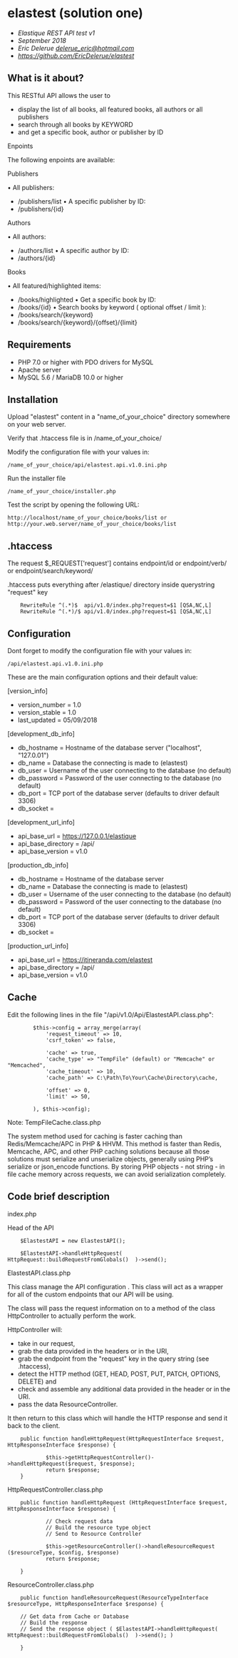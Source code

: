 # elastest (solution one)

- *Elastique REST API test v1*
- *September 2018*
- *Eric Delerue delerue_eric@hotmail.com*
- *https://github.com/EricDelerue/elastest*

## What is it about?

This RESTful API allows the user to 

- display the list of all books, all featured books, all authors or all publishers
- search through all books by KEYWORD
- and get a specific book, author or publisher by ID

Enpoints

The following enpoints are available:

Publishers 

• All publishers:
- /publishers/list
• A specific publisher by ID:
- /publishers/{id}
	
Authors 

• All authors:
- /authors/list
• A specific author by ID:
- /authors/{id}

Books 

• All featured/highlighted items:
- /books/highlighted
• Get a specific book by ID:
- /books/{id} 
• Search books by keyword ( optional offset / limit ):
- /books/search/{keyword}
- /books/search/{keyword}/{offset}/{limit}
	

## Requirements

  - PHP 7.0 or higher with PDO drivers for MySQL
  - Apache server
  - MySQL 5.6 / MariaDB 10.0 or higher

## Installation

Upload "elastest" content in a "name_of_your_choice" directory somewhere on your web server.

Verify that .htaccess file is in /name_of_your_choice/ 

Modify the configuration file with your values in:

    /name_of_your_choice/api/elastest.api.v1.0.ini.php

Run the installer file

    /name_of_your_choice/installer.php 
    
Test the script by opening the following URL:

    http://localhost/name_of_your_choice/books/list or http://your.web.server/name_of_your_choice/books/list

## .htaccess

The request $_REQUEST['request'] contains endpoint/id or endpoint/verb/ or endpoint/search/keyword/

.htaccess puts everything after /elastique/ directory inside querystring "request" key

		RewriteRule ^(.*)$  api/v1.0/index.php?request=$1 [QSA,NC,L]
		RewriteRule ^(.*)/$ api/v1.0/index.php?request=$1 [QSA,NC,L]

## Configuration

Dont forget to modify the configuration file with your values in:

    /api/elastest.api.v1.0.ini.php

These are the main configuration options and their default value:

[version_info]
- version_number = 1.0
- version_stable = 1.0
- last_updated = 05/09/2018

[development_db_info]
- db_hostname = Hostname of the database server ("localhost", "127.0.01")
- db_name = Database the connecting is made to (elastest)
- db_user = Username of the user connecting to the database (no default)
- db_password = Password of the user connecting to the database (no default)
- db_port = TCP port of the database server (defaults to driver default 3306)
- db_socket = 

[development_url_info]
- api_base_url = https://127.0.0.1/elastique
- api_base_directory = /api/
- api_base_version = v1.0

[production_db_info]
- db_hostname = Hostname of the database server 
- db_name = Database the connecting is made to (elastest)
- db_user = Username of the user connecting to the database (no default)
- db_password = Password of the user connecting to the database (no default)
- db_port = TCP port of the database server (defaults to driver default 3306)
- db_socket = 

[production_url_info]
- api_base_url = https://itineranda.com/elastest
- api_base_directory = /api/
- api_base_version = v1.0

## Cache

Edit the following lines in the file "/api/v1.0/Api/ElastestAPI.class.php":

			$this->config = array_merge(array(  
			    'request_timeout' => 10,   
			    'csrf_token' => false,
			    
			    'cache' => true,     		    
			    'cache_type' => "TempFile" (default) or "Memcache" or "Memcached",
			    'cache_timeout' => 10,
			    'cache_path' => C:\Path\To\Your\Cache\Directory\cache, 		
			    	    
			    'offset' => 0,
			    'limit' => 50,    
			                         
			), $this->config);

Note: TempFileCache.class.php

The system method used for caching is faster caching than Redis/Memcache/APC in PHP & HHVM.
This method is faster than Redis, Memcache, APC, and other PHP caching solutions because all those solutions must serialize and unserialize objects, generally using PHP’s serialize or json_encode functions. 
By storing PHP objects - not string - in file cache memory across requests, we can avoid serialization completely.


## Code brief description	


index.php

Head of the API

		$ElastestAPI = new ElastestAPI();

		$ElastestAPI->handleHttpRequest(  HttpRequest::buildRequestFromGlobals()  )->send();

ElastestAPI.class.php

This class manage the API configuration . This class will act as a wrapper for all of the custom endpoints that our API will be using. 
 
The class will pass the request information on to a method of the class HttpController to actually perform the work. 
 
HttpController will: 

- take in our request, 
- grab the data provided in the headers or in the URI,
- grab the endpoint from the "request" key in the query string (see .htaccess), 
- detect the HTTP method (GET, HEAD, POST, PUT, PATCH, OPTIONS, DELETE) and 
- check and assemble any additional data provided in the header or in the URI. 
- pass the data ResourceController. 

It then return to this class which will handle the HTTP response and send it back to the client.

		public function handleHttpRequest(HttpRequestInterface $request, HttpResponseInterface $response) {

				$this->getHttpRequestController()->handleHttpRequest($request, $response);
				return $response;
		}
	

HttpRequestController.class.php

		public function handleHttpRequest (HttpRequestInterface $request, HttpResponseInterface $response) {

				// Check request data
				// Build the resource type object 
				// Send to Resource Controller

				$this->getResourceController()->handleResourceRequest ($resourceType, $config, $response)
				return $response;
				
		}
	

ResourceController.class.php

		public function handleResourceRequest(ResourceTypeInterface $resourceType, HttpResponseInterface $response) {

		// Get data from Cache or Database
		// Build the response 
		// Send the response object ( $ElastestAPI->handleHttpRequest(  HttpRequest::buildRequestFromGlobals()  )->send(); )

		}
